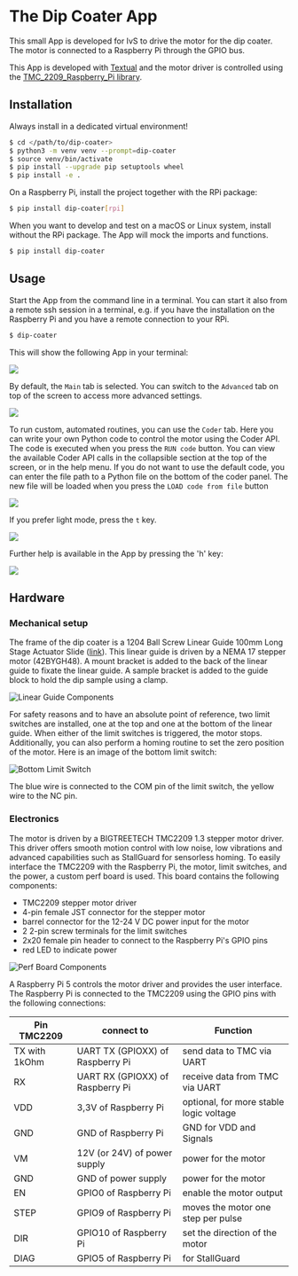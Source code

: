 # The Dip Coater App

This small App is developed for IvS to drive the motor for the dip coater. The motor is connected to a Raspberry Pi through the GPIO bus.

This App is developed with [Textual](https://www.textualize.io) and the motor driver is controlled using the [TMC_2209_Raspberry_Pi library](https://github.com/Chr157i4n/TMC2209_Raspberry_Pi).

## Installation

Always install in a dedicated virtual environment!

```bash
$ cd </path/to/dip-coater>
$ python3 -m venv venv --prompt=dip-coater
$ source venv/bin/activate
$ pip install --upgrade pip setuptools wheel
$ pip install -e .
```

On a Raspberry Pi, install the project together with the RPi package:

```bash
$ pip install dip-coater[rpi] 
```

When you want to develop and test on a macOS or Linux system, install without the RPi package. The App will mock the imports and functions.

```bash
$ pip install dip-coater
```

## Usage

Start the App from the command line in a terminal. You can start it also from a remote ssh session in a terminal, e.g. if you have the installation on the Raspberry Pi and you have a remote connection to your RPi.

```bash
$ dip-coater
```

This will show the following App in your terminal:

![](https://raw.githubusercontent.com/IvS-KULeuven/dip_coater/develop/images/dip-coater-dark.png)

By default, the `Main` tab is selected. You can switch to the `Advanced` tab on top of the screen to access more advanced settings.

![](https://raw.githubusercontent.com/IvS-KULeuven/dip_coater/develop/images/dip-coater-dark-advanced.png)

To run custom, automated routines, you can use the `Coder` tab. Here you can write your own Python code to control the motor
using the Coder API. The code is executed when you press the `RUN code` button. You can view the available Coder API calls in the 
collapsible section at the top of the screen, or in the help menu. If you do not want to use the default code, you can 
enter the file path to a Python file on the bottom of the coder panel. The new file will be loaded when you press the 
`LOAD code from file` button

![](https://raw.githubusercontent.com/IvS-KULeuven/dip_coater/develop/images/dip-coater-dark-coder.png)

If you prefer light mode, press the `t` key.

![](https://raw.githubusercontent.com/IvS-KULeuven/dip_coater/develop/images/dip-coater-light.png)

Further help is available in the App by pressing the 'h' key:

![](https://raw.githubusercontent.com/IvS-KULeuven/dip_coater/develop/images/dip-coater-help-screen.png)

## Hardware

### Mechanical setup

The frame of the dip coater is a 1204 Ball Screw Linear Guide 100mm Long Stage Actuator Slide ([link](https://www.amazon.com.be/-/en/Linear-Actuator-Running-Stepper-Router/dp/B08D3TZMT1/ref=asc_df_B08D3TZMT1/?tag=begogshpadde-21&linkCode=df0&hvadid=633312792214&hvpos=&hvnetw=g&hvrand=5176350200755500528&hvpone=&hvptwo=&hvqmt=&hvdev=c&hvdvcmdl=&hvlocint=&hvlocphy=1001162&hvtargid=pla-970595084604&psc=1&mcid=460a2b9362633e249658444c47b0b4ef)).
This linear guide is driven by a NEMA 17 stepper motor (42BYGH48). A mount bracket is added to the back of the linear guide
to fixate the linear guide. A sample bracket is added to the guide block to hold the dip sample using a clamp.

![Linear Guide Components](https://raw.githubusercontent.com/IvS-KULeuven/dip_coater/develop/images/LinearGuideComponents.png)

For safety reasons and to have an absolute point of reference, two limit switches are installed, one at the top and one at the bottom of the linear guide.
When either of the limit switches is triggered, the motor stops. Additionally, you can also perform a homing routine to set the zero position of the motor.
Here is an image of the bottom limit switch:

![Bottom Limit Switch](https://raw.githubusercontent.com/IvS-KULeuven/dip_coater/develop/images/BottomLimitSwitch.jpg)

The blue wire is connected to the COM pin of the limit switch, the yellow wire to the NC pin.

### Electronics

The motor is driven by a BIGTREETECH TMC2209 1.3 stepper motor driver. This driver offers smooth motion control with low noise, low vibrations
and advanced capabilities such as StallGuard for sensorless homing. To easily interface the TMC2209 with the Raspberry Pi, 
the motor, limit switches, and the power, a custom perf board is used. This board contains the following components:
- TMC2209 stepper motor driver
- 4-pin female JST connector for the stepper motor
- barrel connector for the 12-24 V DC power input for the motor
- 2 2-pin screw terminals for the limit switches
- 2x20 female pin header to connect to the Raspberry Pi's GPIO pins
- red LED to indicate power

![Perf Board Components](https://raw.githubusercontent.com/IvS-KULeuven/dip_coater/develop/images/PerfBoardComponents.png)

A Raspberry Pi 5 controls the motor driver and provides the user interface. The Raspberry Pi is connected to the 
TMC2209 using the GPIO pins with the following connections:

Pin TMC2209 | connect to                       | Function
-- |----------------------------------| --
TX with 1kOhm | UART TX (GPIOXX) of Raspberry Pi | send data to TMC via UART
RX | UART RX (GPIOXX) of Raspberry Pi | receive data from TMC via UART
VDD | 3,3V of Raspberry Pi             | optional, for more stable logic voltage
GND | GND of Raspberry Pi              | GND for VDD and Signals
VM | 12V (or 24V) of power supply     | power for the motor
GND | GND of power supply              | power for the motor
EN | GPIO0 of Raspberry Pi            | enable the motor output
STEP | GPIO9 of Raspberry Pi            | moves the motor one step per pulse
DIR | GPIO10 of Raspberry Pi           | set the direction of the motor
DIAG | GPIO5 of Raspberry Pi            | for StallGuard

